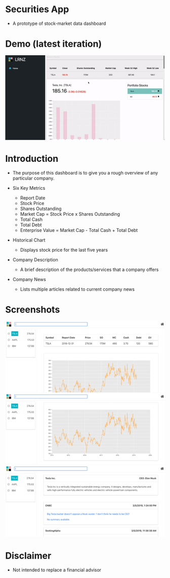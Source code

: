 # Securities App
+ A prototype of stock-market data dashboard

# Demo (latest iteration)
![nothing-to-show](./demos/new-demo.gif)

# Introduction
+ The purpose of this dashboard is to give you a rough overview of any particular company.

+ Six Key Metrics
    + Report Date
    + Stock Price
    + Shares Outstanding
    + Market Cap = Stock Price x Shares Outstanding
    + Total Cash
    + Total Debt
    + Enterprise Value = Market Cap - Total Cash + Total Debt

+ Historical Chart
    + Displays stock price for the last five years

+ Company Description
    + A brief description of the products/services that a company offers 

+ Company News
    + Lists multiple articles related to current company news

# Screenshots
![nothing-to-show](./demos/one.png)
![nothing-to-show](./demos/two.png)
![nothing-to-show](./demos/three.png)

# Disclaimer
+ Not intended to replace a financial advisor
